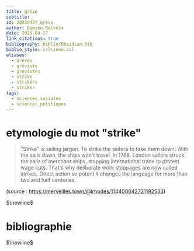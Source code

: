 ```yaml
---
title: grève
subtitle: 
id: 20250427_grève
author: Damien Belvèze
date: 2025-04-27
link_citations: true
bibliography: biblio/Obsidian.bib
biblio_style: csl\ieee.csl
aliases:
  - grèves
  - gréviste
  - grévistes
  - strike
  - strikers
  - striker
tags:
  - sciences_sociales
  - sciences_politiques
---
```

# etymologie du mot "strike"

> "Strike" is sailing jargon. To strike the sails is to take them down. With the sails down, the ships won't travel. In 1768, London sailors struck the sails of merchant ships, stopping international trade to protest wage cuts. That's why deliberate work stoppages are now called strikes. Direct action so potent it changes the language for more than two and half centuries.

(source : https://merveilles.town/@lrhodes/114400042721192533)


$\newline$
# bibliographie
$\newline$






